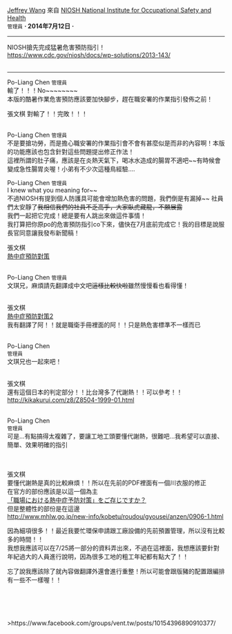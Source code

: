 [Jeffrey Wang](https://www.facebook.com/groups/10150159542050377/user/100000440486041/) 來自 
[NIOSH National Institute for Occupational Safety and Health](https://www.facebook.com/niosh/)  
`管理員` 
**· 2014年7月12日 ·**

---

NIOSH搶先完成猛暑危害預防指引！  
https://www.cdc.gov/niosh/docs/wp-solutions/2013-143/
<br />
<br />

---

Po-Liang Chen
`管理員`  
輸了！！！No~~~~~~~~  
本版的酷暑作業危害預防應該要加快腳步，趕在職安署的作業指引發佈之前！
<br />

張文棋
對輸了！！完敗！！！
<br />
<br />

Po-Liang Chen
`管理員`  
不是要搶功勞，而是擔心職安署的作業指引會不會有甚麼似是而非的內容啊！本版的功能應該也包含針對這些問題提出修正作法！  
這裡所謂的肚子痛，應該是在炎熱天氣下，喝冰水造成的腸胃不適吧~~有時候會變成急性腸胃炎喔！小弟有不少次這種鳥經驗....


Po-Liang Chen
`管理員`  
I knew what you meaning for~~  
不過NIOSH有提到個人防護具可能會增加熱危害的問題，我們倒是有漏掉~~
社員們太安靜了~~我相信我們的社員不乏高手，大家臥虎藏龍，不願展露~~  
我們一起把它完成！總是要有人跳出來做這件事情！  
我打算把你原po的危害預防指引co下來，儘快在7月底前完成它！我的目標是說服長官同意讓我發布新聞稿！


張文棋  
[熱中症預防對策](https://github.com/agegeneral/JeffreyWang/blob/984b6f14c74ec40d3e0a42264101899b032d58a3/%E7%86%B1%E4%B8%AD%E7%97%87%E9%A0%90%E9%98%B2%E5%B0%8D%E7%AD%96.jpg)
<br />
<br />

Po-Liang Chen
`管理員`  
文琪兄，麻煩請先翻譯成中文吧~~這樣比較快啦~~雖然慢慢看也看得懂！
<br />
<br />

張文棋  
[熱中症預防對策2](https://github.com/agegeneral/JeffreyWang/blob/327ad94090afe97ba8ceb4e595fe0e37769e973b/h0616-1b_0001.pdf)  
我有翻譯了阿！！就是職衛手冊裡面的阿！！只是熱危害標準不一樣而已
<br />
<br />

Po-Liang Chen  
`管理員`  
文琪兄也一起來吧！
<br />
<br />

張文棋  
還有這個日本的判定部分！！比台灣多了代謝熱！！可以參考！！  
http://kikakurui.com/z8/Z8504-1999-01.html
<br />
<br />

Po-Liang Chen  
`管理員`  
可是...有點搞得太複雜了，要讓工地工頭要懂代謝熱，很難吧...我希望可以直接、簡單、效果明確的指引  
<br />
<br />

張文棋  
要懂代謝熱是真的比較麻煩！！所以在先前的PDF裡面有一個川衣服的修正  
在官方的部份應該是以這一個為主  
[「職場における熱中症予防対策」をご存じですか？](https://github.com/agegeneral/JeffreyWang/blob/79f3e0f9475f2e31193aab91ec519736b46515cd/%E3%80%8C%E8%81%B7%E5%A0%B4%E3%81%AB%E3%81%8A%E3%81%91%E3%82%8B%E7%86%B1%E4%B8%AD%E7%97%87%E4%BA%88%E9%98%B2%E5%AF%BE%E7%AD%96%E3%80%8D%E3%82%92%E3%81%94%E5%AD%98%E3%81%98%E3%81%A7%E3%81%99%E3%81%8B%EF%BC%9F.pdf)  
但是整體性的部份是在這邊  
http://www.mhlw.go.jp/new-info/kobetu/roudou/gyousei/anzen/0906-1.html
  
  
因為細項很多！！最近我要忙環保申請跟工廠設備的先前預置管理，所以沒有比較多的時間！！  
我想我應該可以在7/25將一部分的資料弄出來，不過在這裡面，我想應該要針對年紀過大的人員進行說明，因為很多工地的粗工年紀都有點大了！！  
  
忘了說我應該除了就內容做翻譯外還會進行重整！所以可能會跟版豬的配置跟編排有一些不一樣喔！！
<br />
<br />


<br />
<br />
<br />
  >https://www.facebook.com/groups/vent.tw/posts/10154396890910377/
